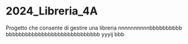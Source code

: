 # 2024_Libreria_4A
Progetto che consente di gestire una libreria
nnnnnnnnnnbbbbbbbbbb
bbbbbbbbbbbbbbbbbbbbbbbbbbbbb
yyyij
bbb
